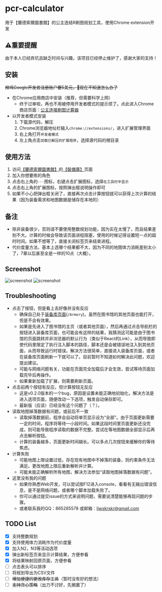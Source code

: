 # pcr-calculator
用于【蘭德索爾圖書館】的公主连结R刷图规划工具，使用Chrome extension开发

## ⚠重要提醒
由于本人已经弃坑且缺乏时间与兴趣，该项目已经停止维护了，感谢大家的支持！

## 安装
   ~~辣鸡Google开发者注册账户要5美元，👴现在不知道怎么办了~~
   + 在Chrome应用商店中安装（推荐，但需要科学上网）
      + 终于过审啦，再也不用被停用开发者模式的提示烦了。点此进入Chrome商店页面：[公主连接刷图计算器](https://chrome.google.com/webstore/detail/%E5%85%AC%E4%B8%BB%E8%BF%9E%E7%BB%93%E5%88%B7%E5%9B%BE%E8%AE%A1%E7%AE%97%E5%99%A8/ogbcpldmfpobkcoefefcegmajngogejd)
   + 以开发者模式安装
      1. 下载源代码，解压
      2. Chrome浏览器地址栏输入`chrome://extensions/`，进入扩展管理界面
      3. 右上角打开`开发者模式`
      4. 左上角点击`加载已解压的扩展程序`，选择源代码的根目录

## 使用方法
1. 访问[【蘭德索爾圖書館】](https://pcredivewiki.tw)的[【裝備庫】](https://pcredivewiki.tw/Armory)页面
2. 加入你想要练的角色
3. 点击右上角的`···`图标，右键点击扩展图标，选择`在工具栏中显示`
4. 点击右上角的扩展图标，按照弹出框说明操作即可
5. 如果不小心把弹出框关闭了，直接再次点击计算按钮就可以获得上次计算的结果（因为装备需求和地图数据是储存在本地的）

## 备注
+ 除非装备很少，否则请不要使用整数规划功能，因为实在太慢了，而且结果差别不大。计算的时候会导致该页面进程阻塞，使用的时候记得设置短一点的超时时间。如果不想等了，直接关闭标签页来结束进程。
+ 代价度量方法，基本上选哪个结果都不大，因为不同的地图体力消耗差别太小了，7章以后甚至全是一样的10点（大概）。

## Screenshot
![screenshot](https://user-images.githubusercontent.com/49602584/81465241-2e6dfb80-91fb-11ea-8e6f-f82e1839df0e.png)
![screenshot](https://user-images.githubusercontent.com/49602584/81642099-2b6e4780-9455-11ea-9073-2baa754a30a9.png)

## Troubleshooting
+ 点击了按钮，但是看上去好像并没有反应
   + 确保自己处于[装备库页面](https://pcredivewiki.tw/Armory)(`/Armory`)。虽然在图书馆的其他页面也能打开，但是不会有效果。
   + 如果是先进入了图书馆的主页（或者其他页面），然后再通过点击导航栏的按钮进入装备库页面，也可能会有这样的结果，我猜测这可能是由于图书馆的页面跳转并非浏览器的默认行为（类似于React的Link），从而导致即使代码里限定了执行注入脚本的路径，脚本还是会被错误地注入到其他页面，从而导致运行时错误。解决方法很简单，直接进入装备库页面，或者在装备库页面刷新一下就可以了。目前暂时不知道如何解决此问题，欢迎提出建议。
   + 可能与网络问题有关，功能在页面完全加载后才会生效，尝试等待页面加载完毕后再操作。
   + 如果重新加载了扩展，则需要刷新页面。
+ 点击前两个按钮有反应，但计算按钮无反应
   + 这是v0.2.0版本的一个bug，原因是设置未能正确地初始化，解决方法是进入选项页面，随便改动一下选项，触发自动保存即可。
   + 最新版（应该）已经没有这个问题了（？）。
+ 读取地图掉落数据有问题，或前后不一致
   + 读取掉落数据前，程序会自动将单页显示设为“全部”。由于页面更新需要一定的时间，程序将等待一小段时间。如果这段时间里页面更新还没完成，则可能导致程序读取的数据不完整。尝试在等地图数据全部显示后再点击解析按钮。
   + 计算的装备越多，页面更新时间越长。可以多点几次按钮来缓解你的等待焦虑。
+ 计算失败
   + 可能地图上限设置过低，存在现有地图中不掉落的装备，则约束条件无法满足。更改地图上限后重新解析并计算。
   + 可能未能正确解析所有地图，解决方法参加“读取地图掉落数据有问题”。
+ 这里没有我的问题
   + 如果你熟悉Web开发，可以尝试按F12进入console，看看有无输出错误信息，是不是网络问题，或者哪个脚本加载失败了。
   + 你可以通过提交issue的方式来说明问题，需要说清楚能够再现问题的步骤。
   + 或者联系我的QQ：865285578 或邮箱：ljwskrskr@gmail.com
   
## TODO List
- [x] 支持整数规划
- [x] 支持使用体力消耗作为代价度量
- [x] 加入N2，N3等活动选项
- [x] 弹出新标签页来显示计算结果，方便参看
- [x] 将结果映射回原页面，方便参看
- [ ] 点击表头可以排序
- [ ] 将规划导出为CSV文件
- [ ] ~~增加便捷的更改库存工具~~（暂时没有好的想法）
- [ ] ~~支持贪心策略~~（出力不讨好，先搁置了）
